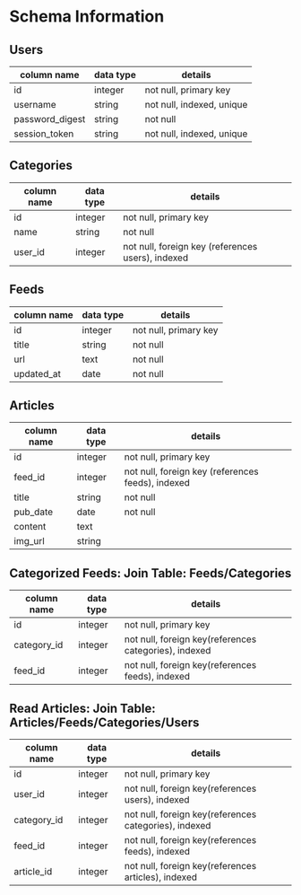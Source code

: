 # Schema Information

## Users
column name     | data type | details
----------------|-----------|-----------------------
id              | integer   | not null, primary key
username        | string    | not null, indexed, unique
password_digest | string    | not null
session_token   | string    | not null, indexed, unique

## Categories
column name | data type | details
------------|-----------|-----------------------
id          | integer   | not null, primary key
name        | string    | not null
user_id     | integer   | not null, foreign key (references users), indexed

## Feeds
column name | data type | details
------------|-----------|-----------------------
id          | integer   | not null, primary key
title       | string    | not null
url         | text      | not null
updated_at  | date      | not null

## Articles
column name | data type | details
------------|-----------|-----------------------
id          | integer   | not null, primary key
feed_id     | integer   | not null, foreign key (references feeds), indexed
title       | string    | not null
pub_date    | date      | not null
content     | text      |
img_url     | string    |

## Categorized Feeds: Join Table: Feeds/Categories
column name | data type | details
------------|-----------|-----------------------
id          | integer   | not null, primary key
category_id | integer   | not null, foreign key(references categories), indexed
feed_id     | integer   | not null, foreign key(references feeds), indexed

## Read Articles: Join Table: Articles/Feeds/Categories/Users
column name | data type | details
------------|-----------|-----------------------
id          | integer   | not null, primary key
user_id     | integer   | not null, foreign key(references users), indexed
category_id | integer   | not null, foreign key(references categories), indexed
feed_id     | integer   | not null, foreign key(references feeds), indexed
article_id  | integer   | not null, foreign key(references articles), indexed
